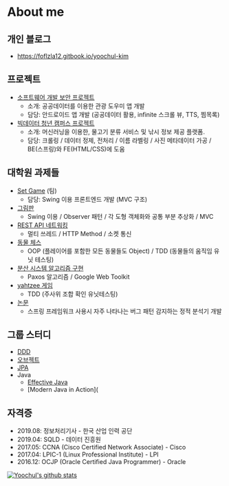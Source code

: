 # About me

## 개인 블로그 

- https://foflzla12.gitbook.io/yoochul-kim

## 프로젝트

- [소프트웨어 개발 보안 프로젝트](https://github.com/hello-yoochul/TeamSickYourCoding)
  - 소개: 공공데이터를 이용한 관광 도우미 앱 개발
  - 담당: 안드로이드 앱 개발 (공공데이터 활용, infinite 스크롤 뷰, TTS, 찜목록)
- [빅데이터 청년 캠퍼스 프로젝트](https://github.com/hello-yoochul/TeamTruffle)
  - 소개: 머신러닝을 이용한, 물고기 분류 서비스 및 낚시 정보 제공 플랫폼.
  - 담당: 크롤링 / 데이터 정제, 전처리 / 이름 라벨링 / 사진 메타데이터 가공 / BE(스프링)와 FE(HTML/CSS)에 도움

## 대학원 과제들

- [Set Game](https://github.com/hello-yoochul/StAndrewsCS5031P2) (팀)
  - 담당: Swing 이용 프론트엔드 개발 (MVC 구조) 
- [그림판](https://github.com/hello-yoochul/StAndrewsCS5001P4)
  - Swing 이용 / Observer 패턴 / 각 도형 객체화와 공통 부분 추상화 / MVC
- [REST API 네트워킹](https://github.com/hello-yoochul/StAndrewsCS5001P3)
  - 멀티 쓰레드 / HTTP Method / 소켓 통신
- [동물 체스](https://github.com/hello-yoochul/StAndrewsCS5001P2)
  - OOP (플레이어를 포함한 모든 동물들도 Object) / TDD (동물들의 움직임 유닛 테스팅)
- [분산 시스템 알고리즘 구현](https://github.com/hello-yoochul/StAndrewsCS4103P1)
  - Paxos 알고리즘 / Google Web Toolkit
- [yahtzee 게임](https://github.com/hello-yoochul/StAndrewsCS5031P1/tree/master/src)
  - TDD (주사위 조합 확인 유닛테스팅)
- [논문](https://github.com/sbefsf/findspringbugs/wiki)
  - 스프링 프레임워크 사용시 자주 나타나는 버그 패턴 감지하는 정적 분석기 개발

## 그룹 스터디

- [DDD](https://github.com/DDD-START/ONLINE-STUDY/wiki )
- [오브젝트](https://github.com/HONGDAE-OBJECT/OOP/wiki) 
- [JPA](https://github.com/GANGNAM-JPA/ORM-JPA/wiki)
- Java 
  - [Effective Java](https://github.com/GANGNAM-EFFECTIVEJAVA/EFFECTIVEJAVA/wiki)
  -  [Modern Java in Action](

## 자격증
- 2019.08: 정보처리기사 - 한국 산업 인력 공단
- 2019.04: SQLD - 데이터 진흥원
- 2017.05: CCNA (Cisco Certified Network Associate) - Cisco
- 2017.04: LPIC-1 (Linux Professional Institute) - LPI
- 2016.12: OCJP (Oracle Certified Java Programmer) - Oracle


[![Yoochul's github stats](https://github-readme-stats.vercel.app/api?username=hello-yoochul)](https://github.com/hello-yoochul/github-readme-stats)
